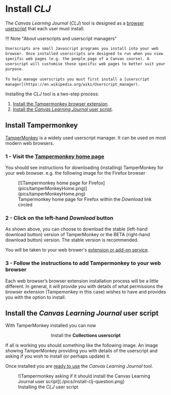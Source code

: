 <!--
 Copyright (C) 2024 David Jones
 
 This program is free software: you can redistribute it and/or modify
 it under the terms of the GNU Affero General Public License as
 published by the Free Software Foundation, either version 3 of the
 License, or (at your option) any later version.
 
 This program is distributed in the hope that it will be useful,
 but WITHOUT ANY WARRANTY; without even the implied warranty of
 MERCHANTABILITY or FITNESS FOR A PARTICULAR PURPOSE.  See the
 GNU Affero General Public License for more details.
 
 You should have received a copy of the GNU Affero General Public License
 along with this program.  If not, see <https://www.gnu.org/licenses/>.
-->

# Install _CLJ_

The _Canvas Learning Journal_ (_CLJ_) tool is designed as a [browser userscript](https://en.wikipedia.org/wiki/Userscript) that each user must install.

!!! Note "About userscripts and userscript managers"

    Userscripts are small Javascript programs you install into your web browser. Once installed userscripts are designed to run when you view specific web pages (e.g. the people page of a Canvas course). A userscript will customise those specific web pages to better suit your purpose.

    To help manage userscripts you must first install a [userscript manager](https://en.wikipedia.org/wiki/Userscript_manager). 

Installing the _CLJ_ tool is a two-step process:

1. [Install the Tampermonkey browser extension](#install-tampermonkey).
2. [Install the _Canvas Learning Journal_ user script](#install-the-canvas-learning-journal-user-script).

## Install Tampermonkey


[TamperMonkey](https://www.tampermonkey.net/) is a widely used userscript manager. It can be used on most modern web browsers. 

### 1 - Visit the [Tampermonkey home page](https://www.tampermonkey.net/)

You should see instructions for downloading (installing) TamperMonkey for your web browser. e.g. the following image for the Firefox browser

<figure markdown>
[![Tampermonkey home page for Firefox](pics/tamperMonkeyHome.png)](pics/tamperMonkeyHome.png)  
<figcaption>Tampermonkey home page for Firefox within the <em>Download</em> link circled</figcaption>
</figure>

### 2 - Click on the left-hand _Download_ button

As shown above, you can choose to download the stable (left-hand download button) version of TamperMonkey or the BETA (right-hand download button) version. The stable version is recommended.

You will be taken to your web brower's [extension or add-on service](https://en.wikipedia.org/wiki/Browser_extension).

### 3 - Follow the instructions to add Tampermonkey to your web browser

Each web browser’s browser extension installation process will be a little different. In general, it will provide you with details of what permissions the browser extension (Tampemonkey in this case) wishes to have and provides you with the option to install.



## Install the _Canvas Learning Journal_ user script

With TamperMonkey installed you can now 

<div align="center">
<sl-button variant="success" size="small" href="https://github.com/djplaner/canvas-learning-journal/raw/main/dist/canvas-learning-journal.user.js">Install the <strong>Collections userscript</strong></sl-button>
</div>
    
If all is working you should something like the following image. An image showing TamperMonkey providing you with details of the userscript and asking if you wish to install (or perhaps update) it.

Once installed you are [ready to use](./use.md) the _Canvas Learning Journal_ tool.

<figure markdown>
![Tampermonkey asking if it should install the Canvas Learning Journal user script](./pics/install-clj-question.png)
<figcaption>Installing the <em>CLJ</em> user script</figcaption>
</figure>

